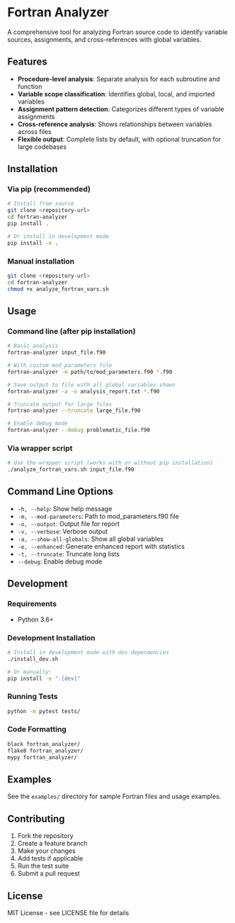 # Fortran Analyzer

A comprehensive tool for analyzing Fortran source code to identify variable sources, assignments, and cross-references with global variables.

## Features

- **Procedure-level analysis**: Separate analysis for each subroutine and function
- **Variable scope classification**: Identifies global, local, and imported variables
- **Assignment pattern detection**: Categorizes different types of variable assignments
- **Cross-reference analysis**: Shows relationships between variables across files
- **Flexible output**: Complete lists by default, with optional truncation for large codebases

## Installation

### Via pip (recommended)

```bash
# Install from source
git clone <repository-url>
cd fortran-analyzer
pip install .

# Or install in development mode
pip install -e .
```

### Manual installation

```bash
git clone <repository-url>
cd fortran-analyzer
chmod +x analyze_fortran_vars.sh
```

## Usage

### Command line (after pip installation)

```bash
# Basic analysis
fortran-analyzer input_file.f90

# With custom mod_parameters file
fortran-analyzer -m path/to/mod_parameters.f90 *.f90

# Save output to file with all global variables shown
fortran-analyzer -a -o analysis_report.txt *.f90

# Truncate output for large files
fortran-analyzer --truncate large_file.f90

# Enable debug mode
fortran-analyzer --debug problematic_file.f90
```

### Via wrapper script

```bash
# Use the wrapper script (works with or without pip installation)
./analyze_fortran_vars.sh input_file.f90
```

## Command Line Options

- `-h, --help`: Show help message
- `-m, --mod-parameters`: Path to mod_parameters.f90 file
- `-o, --output`: Output file for report
- `-v, --verbose`: Verbose output
- `-a, --show-all-globals`: Show all global variables
- `-e, --enhanced`: Generate enhanced report with statistics
- `-t, --truncate`: Truncate long lists
- `--debug`: Enable debug mode

## Development

### Requirements
- Python 3.6+

### Development Installation
```bash
# Install in development mode with dev dependencies
./install_dev.sh

# Or manually:
pip install -e ".[dev]"
```

### Running Tests
```bash
python -m pytest tests/
```

### Code Formatting
```bash
black fortran_analyzer/
flake8 fortran_analyzer/
mypy fortran_analyzer/
```

## Examples

See the `examples/` directory for sample Fortran files and usage examples.

## Contributing

1. Fork the repository
2. Create a feature branch
3. Make your changes
4. Add tests if applicable
5. Run the test suite
6. Submit a pull request

## License

MIT License - see LICENSE file for details
